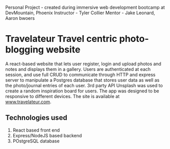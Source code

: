 Personal Project - created during immersive web development bootcamp at DevMountain, Phoenix
Instructor - Tyler Collier 
Mentor - Jake Leonard, Aaron bwoers


**Travelateur** Travel centric photo-blogging website
========================================
A react-based website that lets user register, login and upload photos and notes and displays them in a gallery. Users are authenticated at each session, and use full CRUD to communicate through HTTP and express server to manipulate a Postgres database that stores user data as well as the photo/journal entries of each user. 3rd party API Unsplash was used to create a random inspiration board for users. The app was designed to be responsive to different devices. The site is available at www.travelateur.com. 

Technologies used
--------------------------
1. React based front end
2. Express/NodeJS based backend
2. POstgreSQL database